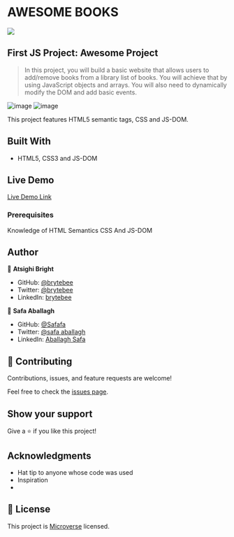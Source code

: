 # AWESOME BOOKS
![](https://github.com/brytebee/AwesomeBooks)

## First JS Project: Awesome Project

> In this project, you will build a basic website that allows users to add/remove books from a library list of books. You will achieve that by using JavaScript objects and arrays. You will also need to dynamically modify the DOM and add basic events.

![image](https://user-images.githubusercontent.com/27709832/129063785-ecfed30f-4b35-4a0d-9714-55171548d766.png)
![image](https://user-images.githubusercontent.com/27709832/129064020-9fdc3f72-2205-4cd6-8c40-2203dbad40a7.png)


This project features HTML5 semantic tags, CSS and JS-DOM.

## Built With

- HTML5, CSS3 and JS-DOM

## Live Demo

[Live Demo Link](https://brytebee.github.io/AwesomeBooks/)


### Prerequisites

Knowledge of HTML Semantics CSS And JS-DOM


## Author

👤 **Atsighi Bright**

- GitHub: [@brytebee](https://github.com/brytebee)
- Twitter: [@brytebee](https://twitter.com/brytebee)
- LinkedIn: [brytebee](https://www.linkedin.com/in/brytebee/)

👤 **Safa Aballagh**

- GitHub: [@Safafa](https://github.com/safafa)
- Twitter: [@safa aballagh](https://twitter.com/Aballagh_S)
- LinkedIn: [Aballagh Safa](https://www.linkedin.com/in/aballaghsafa/)

## 🤝 Contributing

Contributions, issues, and feature requests are welcome!

Feel free to check the [issues page](https://github.com/brytebee/Afro-Music-Concert/issues).

## Show your support

Give a ⭐️ if you like this project!

## Acknowledgments

- Hat tip to anyone whose code was used
- Inspiration
-

## 📝 License

This project is [Microverse](https://www.microverse.org/) licensed.
